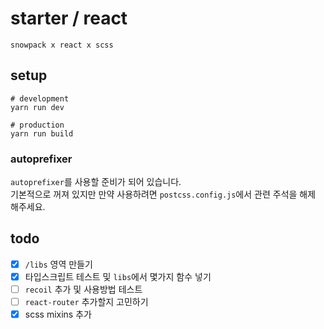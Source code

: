 # starter / react

`snowpack x react x scss`

## setup

```shell
# development
yarn run dev

# production
yarn run build
```

### autoprefixer

`autoprefixer`를 사용할 준비가 되어 있습니다.  
기본적으로 꺼져 있지만 만약 사용하려면 `postcss.config.js`에서 관련 주석을 해제 해주세요.


## todo

- [x] `/libs` 영역 만들기
- [x]  타입스크립트 테스트 및 `libs`에서 몇가지 함수 넣기
- [ ] `recoil` 추가 및 사용방법 테스트
- [ ] `react-router` 추가할지 고민하기
- [x] scss mixins 추가
